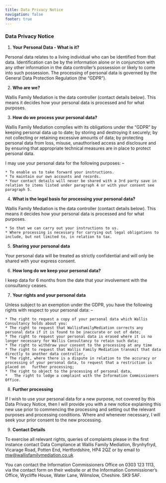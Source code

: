 ```yaml
---
title: Data Privacy Notice
navigation: false
footer: true
---
```

### Data Privacy Notice

1. **Your Personal Data - What is it?**

 Personal data relates to a living individual who can be identified from that data. Identification can be by the information alone or in conjunction with any other information in the data controller’s possession or likely to come into such possession. The processing of personal data is governed by the General Data Protection Regulation (the “GDPR”).

2. **Who are we?**

Wallis Family Mediation is the data controller (contact details below). This means it decides how your personal data is processed and for what purposes.

3. **How do we process your personal data?**

Wallis Family Mediation complies with its obligations under the “GDPR” by keeping personal data up to date; by storing and destroying it securely; by not collecting or retaining excessive amounts of data; by protecting personal data from loss, misuse, unauthorised access and disclosure and by ensuring that appropriate technical measures are in place to protect personal data.

 I may use your personal data for the following purposes: –

```
* To enable us to take forward your instructions.
* To maintain our own accounts and records.
* Your contact details will never be shared with a 3rd party save in relation to items listed under paragraph 4 or with your consent see paragraph 5.
```

4. **What is the legal basis for processing your personal data?**

Wallis Family Mediation is the data controller (contact details below). This means it decides how your personal data is processed and for what purposes.

```
* So that we can carry out your instructions to us.
* Where processing is necessary for carrying out legal obligations to include, but not limited to, in relation to tax.
```

5. **Sharing your personal data**

Your personal data will be treated as strictly confidential and will only be shared with your express consent.

6. **How long do we keep your personal data?**

 I keep data for 6 months from the date that your involvement with the consultancy ceases.

7. **Your rights and your personal data**

Unless subject to an exemption under the GDPR, you have the following rights with respect to your personal data: –

```
* The right to request a copy of your personal data which Wallis Consultancy holds about you:
* The right to request that WallisFamilyMediation corrects any personal data if it is found to be inaccurate or out of date;
* The right to request your personal data is erased where it is no longer necessary for Wallis Consultancy to retain such data;
* The right to withdraw your consent to the processing at any time
* The right to request that Wallis Family Mediation transmit that data directly to another data controller,
* The right, where there is a dispute in relation to the accuracy or processing of your personal data, to request that a restriction is placed on   further processing;
* The right to object to the processing of personal data,
*   The right to lodge a complaint with the Information Commissioners Office.
```

8. **Further processing**

If I wish to use your personal data for a new purpose, not covered by this Data Privacy Notice, then I will provide you with a new notice explaining this new use prior to commencing the processing and setting out the relevant purposes and processing conditions. Where and whenever necessary, I will seek your prior consent to the new processing.

9. **Contact Details**

To exercise all relevant rights, queries of complaints please in the first instance contact Data Compliance at Wallis Family Mediation, Brynhyfryd, Vicarage Road, Potten End, Hertfordshire, HP4 2QZ or by email to mw@wallisfamilymediation.co.uk

You can contact the Information Commissioners Office on 0303 123 1113, via the contact form on their website or at the Information Commissioner’s Office, Wycliffe House, Water Lane, Wilmslow, Cheshire. SK9 5AF.